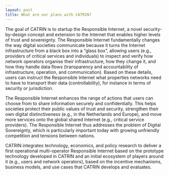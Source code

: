 ```yaml
---
layout: post
title: What are our plans with CATRIN?
---
```


The goal of CATRIN is to startup the Responsible Internet, a novel security-by-design concept and extension to the Internet that enables higher levels of trust and sovereignty. The Responsible Internet fundamentally changes the way digital societies communicate because it turns the Internet infrastructure from a black box into a “glass box”, allowing users (e.g., providers of critical services and individuals) to inspect and verify how network operators organise their infrastructure, how they change it, and how they handle data flows (transparency and accountability of infrastructure, operation, and communication). Based on these details, users can instruct the Responsible Internet what properties networks need to have to transport their data (controllability), for instance in terms of security or jurisdiction.

The Responsible Internet enhances the range of actions that users can choose from to share information securely and confidentially. This helps societies protect their public values of trust and security, strengthen their own digital distinctiveness (e.g., in the Netherlands and Europe), and move more services onto the global shared Internet (e.g., critical service providers). The Responsible Internet thus addresses the problem of Digital Sovereignty, which is particularly important today with growing unfriendly competition and tensions between nations. 

CATRIN integrates technology, economics, and policy research to deliver a first operational multi-operator Responsible Internet based on the prototype technology developed in CATRIN and an initial ecosystem of players around it (e.g., users and network operators), based on the incentive mechanisms, business models, and use cases that CATRIN develops and evaluates.
